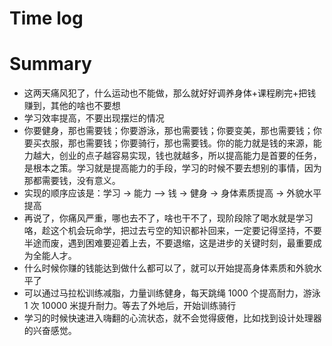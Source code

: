# Time log

# Summary

- 这两天痛风犯了，什么运动也不能做，那么就好好调养身体+课程刷完+把钱赚到，其他的啥也不要想
- 学习效率提高，不要出现摆烂的情况
- 你要健身，那也需要钱；你要游泳，那也需要钱；你要变美，那也需要钱；你要买衣服，那也需要钱；你要骑行，那也需要钱。你的能力就是钱的来源，能力越大，创业的点子越容易实现，钱也就越多，所以提高能力是首要的任务，是根本之策。学习就是提高能力的手段，学习的时候不要去想别的事情，因为那都需要钱，没有意义。
- 实现的顺序应该是：学习 -> 能力 —> 钱 -> 健身 -> 身体素质提高 -> 外貌水平提高
- 再说了，你痛风严重，哪也去不了，啥也干不了，现阶段除了喝水就是学习咯，趁这个机会玩命学，把过去亏空的知识都补回来，一定要记得坚持，不要半途而废，遇到困难要迎着上去，不要退缩，这是进步的关键时刻，最重要成为全能人才。
- 什么时候你赚的钱能达到做什么都可以了，就可以开始提高身体素质和外貌水平了
- 可以通过马拉松训练减脂，力量训练健身，每天跳绳 1000 个提高耐力，游泳 1 次 10000 米提升耐力。等去了外地后，开始训练骑行
- 学习的时候快速进入嗨翻的心流状态，就不会觉得疲倦，比如找到设计处理器的兴奋感觉。
